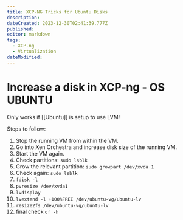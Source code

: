```yaml
---
title: XCP-NG Tricks for Ubuntu Disks
description: 
dateCreated: 2023-12-30T02:41:39.777Z
published: 
editor: markdown
tags:
  - XCP-ng
  - Virtualization
dateModified: 
---
```


# Increase a disk in XCP-ng - OS UBUNTU

Only works if [[Ubuntu]] is setup to use LVM!

Steps to follow:

1. Stop the running VM from within the VM.
2. Go into Xen Orchestra and increase disk size of the running VM.
3. Start the VM again.
4. Check partitions: `sudo lsblk`
5. Grow the relevant partition: `sudo growpart /dev/xvda 1`
6. Check again: `sudo lsblk`
7. `fdisk -l`
8. `pvresize /dev/xvda1`
9. `lvdisplay`
10. `lvextend -l +100%FREE /dev/ubuntu-vg/ubuntu-lv`
11. `resize2fs /dev/ubuntu-vg/ubuntu-lv`
12. final check `df -h`